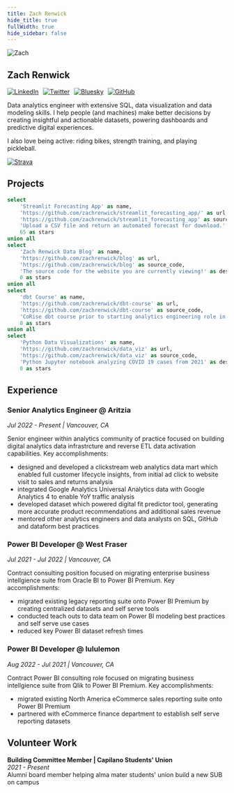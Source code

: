 ```yaml
---
title: Zach Renwick
hide_title: true
fullWidth: true
hide_sidebar: false
---
```


<img src="https://avatars.githubusercontent.com/zachrenwick" alt="Zach" class="rounded-full w-24 h-24 mb-4">

## Zach Renwick

<div style="display: flex; flex-direction: row; gap: 10px;">
    <a href="https://www.linkedin.com/in/zachrenwick/"><img src="https://img.shields.io/badge/-0077B5?style=for-the-badge&logo=linkedin&logoColor=white" alt="LinkedIn"></a>
    <a href="https://x.com/zachrenwick"><img src="https://img.shields.io/badge/-000000?style=for-the-badge&logo=x&logoColor=white" alt="Twitter"></a>
    <a href="https://bsky.app/profile/zachrenwick-data.bsky.social"><img src="https://img.shields.io/badge/-00A0DC?style=for-the-badge&logo=bluesky&logoColor=white" alt="Bluesky"></a>
    <a href="https://github.com/zachrenwick"><img src="https://img.shields.io/badge/-181717?style=for-the-badge&logo=github&logoColor=white" alt="GitHub"></a>
</div>

<LineBreak lines=1/>

Data analytics engineer with extensive SQL, data visualization and data modeling skills. I help people (and machines) make better decisions by creating insightful and actionable datasets, powering dashboards and predictive digital experiences.

I also love being active: riding bikes, strength training, and playing pickleball. 

<a href="https://www.strava.com/athletes/6692"><img src="https://img.shields.io/badge/-Strava-FC4C02?style=flat&logo=strava&logoColor=white" alt="Strava"></a>

## Projects


```sql projects
select 
    'Streamlit Forecasting App' as name,
    'https://github.com/zachrenwick/streamlit_forecasting_app/' as url,
    'https://github.com/zachrenwick/streamlit_forecasting_app' as source_code,
    'Upload a CSV file and return an automated forecast for download.' as description,
    65 as stars
union all
select
    'Zach Renwick Data Blog' as name,
    'https://github.com/zachrenwick/blog' as url,
    'https://github.com/zachrenwick/blog' as source_code,
    'The source code for the website you are currently viewing!' as description,
    0 as stars
union all
select
    'dbt Course' as name,
    'https://github.com/zachrenwick/dbt-course' as url,
    'https://github.com/zachrenwick/dbt-course' as source_code,
    'CoRise dbt course prior to starting analytics engineering role in 2022' as description,
    0 as stars
union all
select
    'Python Data Visualizations' as name,
    'https://github.com/zachrenwick/data_viz' as url,
    'https://github.com/zachrenwick/data_viz' as source_code,
    'Python Jupyter notebook analyzing COVID 19 cases from 2021' as description,
    0 as stars
```

<DataTable data={projects} link=url>
  <Column id=name/>
  <Column id=description/>
  <Column id=stars/>
  <Column id=source_code contentType=link linkLabel="GitHub &rarr;"/>
</DataTable>


## Experience

### Senior Analytics Engineer @ Aritzia
*Jul 2022 - Present | Vancouver, CA*

Senior engineer within analytics community of practice focused on building digital analytics data infrastrcture and reverse ETL data activation capabilities. Key accomplishments:
- designed and developed a clickstream web analytics data mart which enabled full customer lifecycle insights, from initial ad click to website visit to sales and returns analysis 
- integrated Google Analytics Universal Analytics data with Google Analytics 4 to enable YoY traffic analysis 
- developed dataset which powered digital fit predictor tool, generating more accurate product recommendations and additional sales revenue 
- mentored other analytics engineers and data analysts on SQL, GitHub and dataform best practices

### Power BI Developer @ West Fraser
*Jul 2021 - Jul 2022 | Vancouver, CA*

Contract consulting position focused on migrating enterprise business intellgience suite from Oracle BI to Power BI Premium. Key accomplishments:
- migrated existing legacy reporting suite onto Power BI Premium by creating centralized datasets and self serve tools
- conducted teach outs to data team on Power BI modeling best practices and self serve use cases
- reduced key Power BI dataset refresh times 

### Power BI Developer @ lululemon
*Aug 2022 - Jul 2021 | Vancouver, CA*

Contract Power BI consulting role focused on migrating business intellgience suite from Qlik to Power BI Premium. Key accomplishments:
- migrated existing North America eCommerce sales reporting suite onto Power BI Premium
- partnered with eCommerce finance department to establish self serve reporting datasets

## Volunteer Work

**Building Committee Member | Capilano Students' Union**  
*2021 - Present*  
Alumni board member helping alma mater students' union build a new SUB on campus
